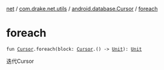 [net](../../index.md) / [com.drake.net.utils](../index.md) / [android.database.Cursor](index.md) / [foreach](./foreach.md)

# foreach

`fun `[`Cursor`](https://developer.android.com/reference/android/database/Cursor.html)`.foreach(block: `[`Cursor`](https://developer.android.com/reference/android/database/Cursor.html)`.() -> `[`Unit`](https://kotlinlang.org/api/latest/jvm/stdlib/kotlin/-unit/index.html)`): `[`Unit`](https://kotlinlang.org/api/latest/jvm/stdlib/kotlin/-unit/index.html)

迭代Cursor

